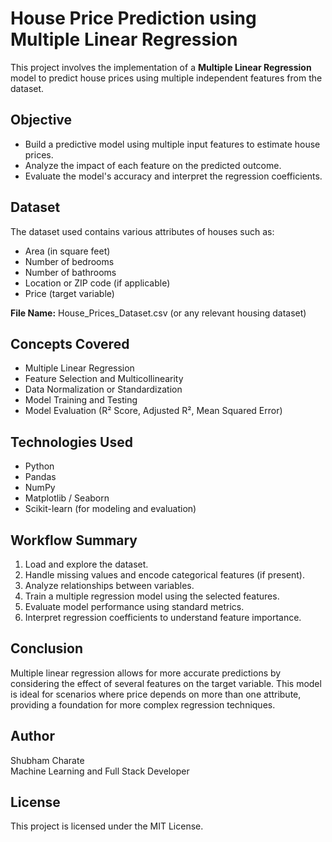 # House Price Prediction using Multiple Linear Regression

This project involves the implementation of a **Multiple Linear Regression** model to predict house prices using multiple independent features from the dataset.

## Objective

- Build a predictive model using multiple input features to estimate house prices.
- Analyze the impact of each feature on the predicted outcome.
- Evaluate the model's accuracy and interpret the regression coefficients.

## Dataset

The dataset used contains various attributes of houses such as:

- Area (in square feet)
- Number of bedrooms
- Number of bathrooms
- Location or ZIP code (if applicable)
- Price (target variable)

**File Name:** House_Prices_Dataset.csv (or any relevant housing dataset)

## Concepts Covered

- Multiple Linear Regression
- Feature Selection and Multicollinearity
- Data Normalization or Standardization
- Model Training and Testing
- Model Evaluation (R² Score, Adjusted R², Mean Squared Error)

## Technologies Used

- Python
- Pandas
- NumPy
- Matplotlib / Seaborn
- Scikit-learn (for modeling and evaluation)

## Workflow Summary

1. Load and explore the dataset.
2. Handle missing values and encode categorical features (if present).
3. Analyze relationships between variables.
4. Train a multiple regression model using the selected features.
5. Evaluate model performance using standard metrics.
6. Interpret regression coefficients to understand feature importance.

## Conclusion

Multiple linear regression allows for more accurate predictions by considering the effect of several features on the target variable. This model is ideal for scenarios where price depends on more than one attribute, providing a foundation for more complex regression techniques.

## Author

Shubham Charate  
Machine Learning and Full Stack Developer

## License

This project is licensed under the MIT License.
